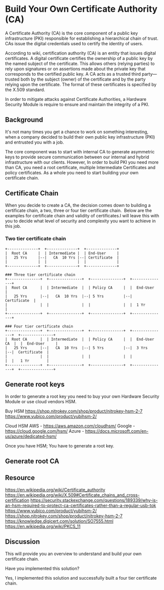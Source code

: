 # Build Your Own Certificate Authority (CA)

A Certificate Authority (CA) is the core component of a public key infrastructure (PKI) responsible for establishing a hierarchical chain of trust. CAs issue the digital credentials used to certify the identity of users. 

According to wiki, certification authority (CA) is an entity that issues digital certificates. A digital certificate certifies the ownership of a public key by the named subject of the certificate. This allows others (relying parties) to rely upon signatures or on assertions made about the private key that corresponds to the certified public key. A CA acts as a trusted third party—trusted both by the subject (owner) of the certificate and by the party relying upon the certificate. The format of these certificates is specified by the X.509 standard.  

In order to mitigate attacks against Certificate Authorities, a Hardware Security Module is require to ensure and maintain the integrity of a PKI.

## Background

It's not many times you get a chance to work on something interesting, when a company decided to build their own public key infrastructure (PKI) and entrusted you with a job. 

The core component was to start with internal CA to generate asymmetric keys to provide secure communication between our internal and hybrid infrastructure with our clients. However, In order to build PKI you need more than CA, you need a root certificate, multiple Intermediate Certificates and policy certificates. As a whole you need to start building your own certificate chain. 


## Certificate Chain

When you decide to create a CA, the decision comes down to building a certificate chain, a two, three or four tier certificate chain.  Below are the examples for certificate chain and validity of certificates.I will leave this with you to decide what level of security and complexity you want to achieve in this job.

### Two tier certificate chain
	+--------------+  +--------------+  +--------------+
	|  Root CA     |  | Intermediate |  | End-User     |
	|   25 Yrs     |--|   CA  10 Yrs |--| Certificate  |
	|			   |  |	             |  |              |
	+--------------+  +--------------+  +--------------+

	### Three tier certificate chain
	+---------------+  +---------------+  +---------------+	 +---------------+		    
	|  Root CA   	|  | Intermediate  |  | Policy CA     |	 |  End-User	 |
	|   25 Yrs   	|--|   CA  10 Yrs  |--|	5 Yrs   	  |--|  Certificate  |
	|            	|  |          	   |  |				  |  |	1 Yr		 |
	+---------------+  +---------------+  +---------------+  +---------------+  

	### Four tier certificate chain
	+---------------+  +---------------+  +---------------+	 +---------------+	+---------------+		    
	|  Root CA   	|  | Intermediate  |  | Policy CA     |	 |  End-User CA  |	|  End-User		|
	|   25 Yrs   	|--|   CA  10 Yrs  |--|	5 Yrs   	  |--|	3 Yrs   	 |--|  Certificate  |
	|            	|  |          	   |  |				  |  |				 |	|	1 Yr		|
	+---------------+  +---------------+  +---------------+  +---------------+  +---------------+ 


## Generate root keys 

In order to generate a root key you need to buy your own Hardware Security Module or use cloud vendors HSM.

Buy HSM
https://shop.nitrokey.com/shop/product/nitrokey-hsm-2-7
https://www.yubico.com/product/yubihsm-2/

Cloud HSM 
AWS - https://aws.amazon.com/cloudhsm/
Google - https://cloud.google.com/hsm/
Azure - https://docs.microsoft.com/en-us/azure/dedicated-hsm/

Once you have HSM; You have to generate a root key.

## Generate root CA 



## Resource

https://en.wikipedia.org/wiki/Certificate_authority
https://en.wikipedia.org/wiki/X.509#Certificate_chains_and_cross-certification
https://security.stackexchange.com/questions/189339/why-is-an-hsm-required-to-protect-ca-certificates-rather-than-a-regular-usb-tok
https://www.yubico.com/product/yubihsm-2/
https://shop.nitrokey.com/shop/product/nitrokey-hsm-2-7
https://knowledge.digicert.com/solution/SO7555.html
https://en.wikipedia.org/wiki/PKCS_11

## Discussion

This will provide you an overview to understand and build your own certificate chain.

Have you implemented this solution?

Yes, I implemented this solution and successfully built a four tier certificate chain.
